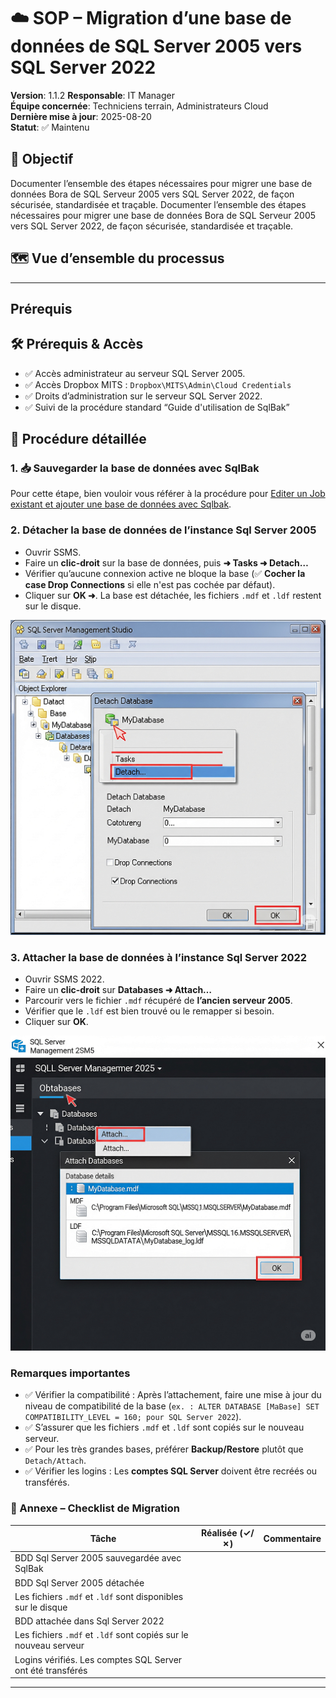 # ☁️ SOP – Migration d’une base de données de SQL Server 2005 vers SQL Server 2022

**Version**: 1.1.2
**Responsable**: IT Manager  
**Équipe concernée**: Techniciens terrain, Administrateurs Cloud  
**Dernière mise à jour**: 2025-08-20  
**Statut**: ✅ Maintenu

## 🎯 Objectif

Documenter l’ensemble des étapes nécessaires pour migrer une base de données Bora de SQL Serveur 2005 vers SQL Server 2022, de façon sécurisée, standardisée et traçable.
Documenter l’ensemble des étapes nécessaires pour migrer une base de données Bora de SQL Serveur 2005 vers SQL Server 2022, de façon sécurisée, standardisée et traçable.


## 🗺️ Vue d’ensemble du processus

---

## Prérequis

## 🛠️ Prérequis & Accès

- ✅ Accès administrateur au serveur SQL Server 2005.
- ✅ Accès Dropbox MITS : `Dropbox\MITS\Admin\Cloud Credentials`
- ✅ Droits d’administration sur le serveur SQL Server 2022.
- ✅ Suivi de la procédure standard “Guide d'utilisation de SqlBak”

## 🧩 Procédure détaillée

### 1. 📥 Sauvegarder la base de données avec SqlBak

Pour cette étape, bien vouloir vous référer à la procédure pour [Editer un Job existant et ajouter une base de données avec Sqlbak](https://github.com/Akibari-Tech/Documentation/blob/main/SOP/editer_job_pour_ajouter_bdd_dans_sqlbak.md). 

### 2. Détacher la base de données de l’instance Sql Server 2005

- Ouvrir SSMS. 
- Faire un **clic-droit** sur la base de données, puis **➜ Tasks ➜ Detach…**
- Vérifier qu’aucune connexion active ne bloque la base (✅ **Cocher la case Drop Connections** si elle n'est pas cochée par défaut).
- Cliquer sur **OK ➜**. La base est détachée, les fichiers `.mdf` et `.ldf` restent sur le disque.

![📸 Capture – Détacher une bdd SQL Server 2005](../Images/migrationsqlserver0522/Detacher_bdd_sqlserver_2005.png)

### 3. Attacher la base de données à l’instance Sql Server 2022

- Ouvrir SSMS 2022.
-	Faire un **clic-droit** sur **Databases ➜ Attach…**
-	Parcourir vers le fichier `.mdf` récupéré de **l’ancien serveur 2005**.
-	Vérifier que le `.ldf` est bien trouvé ou le remapper si besoin.
-	Cliquer sur **OK**.

![📸 Capture – Attacher une bdd dans SQL Server 2022](../Images/migrationsqlserver0522/Attacher_bdd_sqlserver_2022.png)

###	Remarques importantes

- ✅ Vérifier la compatibilité : Après l’attachement, faire une mise à jour du niveau de compatibilité de la base (`ex. : ALTER DATABASE [MaBase] SET COMPATIBILITY_LEVEL = 160; pour SQL Server 2022`). 
- ✅ S’assurer que les fichiers `.mdf` et `.ldf` sont copiés sur le nouveau serveur.
- ✅ Pour les très grandes bases, préférer **Backup/Restore** plutôt que `Detach/Attach`.
- ✅ Vérifier les logins : Les **comptes SQL Server** doivent être recréés ou transférés.

### 📎 Annexe – Checklist de Migration

| Tâche | Réalisée (✓/✗) | Commentaire |
|------|-----------------|-------------|
| BDD Sql Server 2005 sauvegardée avec SqlBak |             |             |
| BDD Sql Server 2005 détachée |             |             |
| Les fichiers `.mdf` et `.ldf` sont disponibles sur le disque |             |             | 
| BDD attachée dans Sql Server 2022 |             |             |
| Les fichiers `.mdf` et `.ldf` sont copiés sur le nouveau serveur |             |             |
| Logins vérifiés. Les comptes SQL Server ont été transférés |             |             |

---
